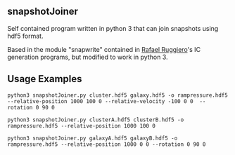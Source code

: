 ## snapshotJoiner
Self contained program written in python 3 that can join snapshots using hdf5 format.

Based in the module "snapwrite" contained in [Rafael Ruggiero](https://ruggiero.github.io/)'s IC generation programs, but modified to work in python 3.


## Usage Examples

```
python3 snapshotJoiner.py cluster.hdf5 galaxy.hdf5 -o rampressure.hdf5 --relative-position 1000 100 0 --relative-velocity -100 0 0  --rotation 0 90 0
```

```
python3 snapshotJoiner.py clusterA.hdf5 clusterB.hdf5 -o rampressure.hdf5 --relative-position 1000 100 0
```

```
python3 snapshotJoiner.py galaxyA.hdf5 galaxyB.hdf5 -o rampressure.hdf5 --relative-position 1000 0 0 --rotation 0 90 0
```
